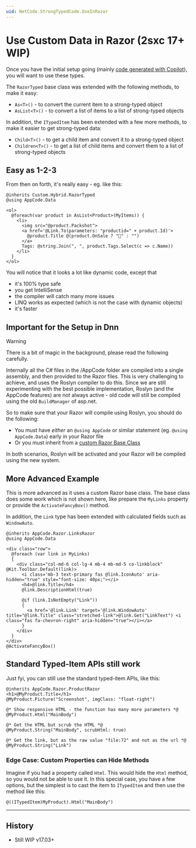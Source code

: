 ```yaml
---
uid: NetCode.StrongTypedCode.UseInRazor
---
```


# Use Custom Data in Razor (2sxc 17+ WIP)

Once you have the initial setup going (mainly [code generated with Copilot](xref:NetCode.Copilot.DataModelGenerator)), you will want to use these types.

The `RazorTyped` base class was extended with the following methods, to make it easy:

* `As<T>()` - to convert the current item to a strong-typed object
* `AsList<T>()` - to convert a list of items to a list of strong-typed objects

In addition, the `ITypedItem` has been extended with a few more methods, to make it easier to get strong-typed data:

* `Child<T>()` - to get a child item and convert it to a strong-typed object
* `Children<T>()` - to get a list of child items and convert them to a list of strong-typed objects

## Easy as 1-2-3

From then on forth, it's really easy - eg. like this:

```razor
@inherits Custom.Hybrid.RazorTyped
@using AppCode.Data

<ol>
  @foreach(var product in AsList<Product>(MyItems)) {
    <li>
      <img src="@product.Packshot">
      <a href='@Link.To(parameters: "productid=" + product.Id)'>
        @product.Title @(product.OnSale ? "🌟" : "")
      </a>
      Tags: @string.Join(", ", product.Tags.Select(c => c.Name))
    </li>
  }
</ol>
```

You will notice that it looks a lot like dynamic code, except that

* it's 100% type safe
* you get IntelliSense
* the compiler will catch many more issues
* LINQ works as expected (which is not the case with dynamic objects)
* it's faster

## Important for the Setup in Dnn

> [!WARNING]
> There is a bit of magic in the background, please read the following carefully.

Internally all the C# files in the /AppCode folder are compiled into a single assembly, and then provided to the Razor files.
This is very challenging to achieve, and uses the Roslyn compiler to do this.
Since we are still experimenting with the best possible implementation,
Roslyn (and the AppCode features) are not always active - old code will still be compiled using the old `BuildManager` of asp.net.

So to make sure that your Razor will compile using Roslyn, you should do the following:

* You must have _either_ an `@using AppCode` or similar statement (eg. `@using AppCode.Data`) early in your Razor file
* Or you must inherit from a [custom Razor Base Class](xref:NetCode.StrongTypedCode.RazorBaseClasses)

In both scenarios, Roslyn will be activated and your Razor will be compiled using the new system.

## More Advanced Example

This is more advanced as it uses a custom Razor base class.
The base class does some work which is not shown here, like prepare the `MyLinks` property
or provide the `ActivateFancyBox()` method.

In addition, the `Link` type has been extended with calculated fields such as `WindowAuto`.


```razor
@inherits AppCode.Razor.LinksRazor
@using AppCode.Data

<div class="row">
  @foreach (var link in MyLinks)
  {
    <div class="col-md-6 col-lg-4 mb-4 mb-md-5 co-linkblock" @Kit.Toolbar.Default(link)>
      <i class='mb-3 text-primary fas @link.IconAuto' aria-hidden="true" style="font-size: 40px;"></i>
      <h4>@link.Title</h4>
      @link.DescriptionHtml(true)

      @if (link.IsNotEmpty("Link"))
      {
        <a href='@link.Link' target='@link.WindowAuto' title="@link.Title" class="stretched-link">@link.Get("LinkText") <i class="fas fa-chevron-right" aria-hidden="true"></i></a>
      }
    </div>
  }
</div>
@ActivateFancyBox()
```

## Standard Typed-Item APIs still work

Just fyi, you can still use the standard typed-item APIs, like this:

```razor
@inherits AppCode.Razor.ProductRazor
<h1>@MyProduct.Title</h1>
@MyProduct.Picture("Screenshot", imgClass: "float-right")

@* Show responsive HTML - the function has many more parameters *@
@MyProduct.Html("MainBody")

@* Get the HTML but scrub the HTML *@
@MyProduct.String("MainBody", scrubHtml: true)

@* Get the link, but as the raw value "file:72" and not as the url *@
@MyProduct.String("Link")
```

### Edge Case: Custom Properties can Hide Methods

Imagine if you had a property called `Html`.
This would hide the `Html` method, so you would not be able to use it.
In this special case, you have a few options, but the simplest is to cast the item to `ITypedItem` and then use the method like this:

```razor
@((ITypedItem)MyProduct).Html("MainBody")
```

---

## History

* Still WIP v17.03+
